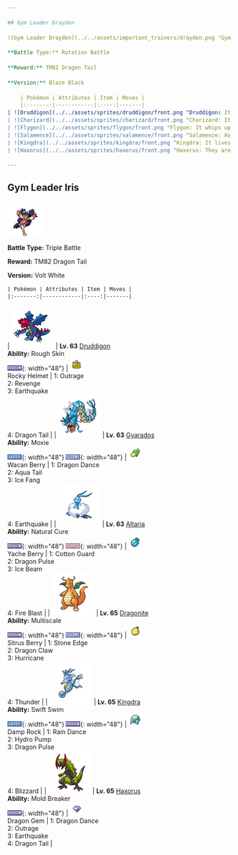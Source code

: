 ```yaml
---

## Gym Leader Drayden

![Gym Leader Drayden](../../assets/important_trainers/drayden.png "Gym Leader Drayden")

**Battle Type:** Rotation Battle

**Reward:** TM82 Dragon Tail

**Version:** Blaze Black

    | Pokémon | Attributes | Item | Moves |
    |:-------:|------------|:----:|-------|
| ![Druddigon](../../assets/sprites/druddigon/front.png "Druddigon: It warms its body by absorbing sunlight with its wings. When its body temperature falls, it can no longer move.") | **Lv. 64** [Druddigon](../../pokemon/druddigon.md/)<br>**Ability:** <span class="tooltip" title="Inflicts damage to the attacker on contact.">Rough Skin</span><br>![dragon](../../assets/types/dragon.png "Dragon"){: width="48"} | ![Rocky Helmet](../../assets/items/rocky-helmet.png "Rocky Helmet")<br><span class="tooltip" title="If the holder of this item takes damage, the attacker will also be damaged upon contact.">Rocky Helmet</span> | 1: <span class='tooltip' title='The user rampages and attacks for two to three turns. It then becomes confused, however.'>Outrage</span><br>2: <span class='tooltip' title='An attack move that inflicts double the damage if the user has been hurt by the opponent in the same turn.'>Revenge</span><br>3: <span class='tooltip' title='The user sets off an earthquake that strikes those around it.'>Earthquake</span><br>4: <span class='tooltip' title='The user knocks away the target and drags out another Pokémon in its party. In the wild, the battle ends.'>Dragon Tail</span> |
| ![Charizard](../../assets/sprites/charizard/front.png "Charizard: It is said that Charizard’s fire burns hotter if it has experienced harsh battles.") | **Lv. 64** [Charizard](../../pokemon/charizard.md/)<br>**Ability:** <span class="tooltip" title="Powers up Fire-type moves in a pinch.">Blaze</span><br>![fire](../../assets/types/fire.png "Fire"){: width="48"} ![dragon](../../assets/types/dragon.png "Dragon"){: width="48"} | ![Salac Berry](../../assets/items/salac-berry.png "Salac Berry")<br><span class="tooltip" title="If held by a Pokémon, it raises its Speed stat in a pinch.">Salac Berry</span> | 1: <span class='tooltip' title='The user maximizes its Attack stat in exchange for HP equal to half its max HP.'>Belly Drum</span><br>2: <span class='tooltip' title='The target is punched with a fiery fist. It may also leave the target with a burn.'>Fire Punch</span><br>3: <span class='tooltip' title='The user sets off an earthquake that strikes those around it.'>Earthquake</span><br>4: <span class='tooltip' title='The user makes a copy of itself using some of its HP. The copy serves as the user’s decoy.'>Substitute</span> |
| ![Flygon](../../assets/sprites/flygon/front.png "Flygon: It whips up sandstorms with powerful flaps of its wings. It is known as “The Desert Spirit.”") | **Lv. 64** [Flygon](../../pokemon/flygon.md/)<br>**Ability:** <span class="tooltip" title="Gives full immunity to all Ground-type moves.">Levitate</span><br>![bug](../../assets/types/bug.png "Bug"){: width="48"} ![dragon](../../assets/types/dragon.png "Dragon"){: width="48"} | ![Yache Berry](../../assets/items/yache-berry.png "Yache Berry")<br><span class="tooltip" title="Weakens a supereffective Ice-type attack against the holding Pokémon.">Yache Berry</span> | 1: <span class='tooltip' title='The user lightly performs a beautiful, mystic dance. It boosts the user’s Sp. Atk, Sp. Def, and Speed stats.'>Quiver Dance</span><br>2: <span class='tooltip' title='The target is attacked with a shock wave generated by the user’s gaping mouth.'>Dragon Pulse</span><br>3: <span class='tooltip' title='The user makes the ground under the target erupt with power. It may also lower the target’s Sp. Def.'>Earth Power</span><br>4: <span class='tooltip' title='The target is attacked with an intense blast of all-consuming fire. It may also leave the target with a burn.'>Fire Blast</span> |
| ![Salamence](../../assets/sprites/salamence/front.png "Salamence: As a result of its long-held dream of flying, its cellular structure changed, and wings grew out.") | **Lv. 64** [Salamence](../../pokemon/salamence.md/)<br>**Ability:** <span class="tooltip" title="Boosts Attack after knocking out any Pokémon.">Moxie</span><br>![dragon](../../assets/types/dragon.png "Dragon"){: width="48"} ![flying](../../assets/types/flying.png "Flying"){: width="48"} | ![Life Orb](../../assets/items/life-orb.png "Life Orb")<br><span class="tooltip" title="An item to be held by a Pokémon. It boosts the power of moves, but at the cost of some HP on each hit.">Life Orb</span> | 1: <span class='tooltip' title='The user rampages and attacks for two to three turns. It then becomes confused, however.'>Outrage</span><br>2: <span class='tooltip' title='The target is blasted by a huge volume of water launched under great pressure.'>Hydro Pump</span><br>3: <span class='tooltip' title='The user attacks with a swift chop. It can also break any barrier such as Light Screen and Reflect.'>Brick Break</span><br>4: <span class='tooltip' title='The target is attacked with an intense blast of all-consuming fire. It may also leave the target with a burn.'>Fire Blast</span> |
| ![Kingdra](../../assets/sprites/kingdra/front.png "Kingdra: It lives in caves on the seafloor and creates giant whirlpools every time it moves.") | **Lv. 64** [Kingdra](../../pokemon/kingdra.md/)<br>**Ability:** <span class="tooltip" title="Powers up moves if they become critical hits.">Sniper</span><br>![water](../../assets/types/water.png "Water"){: width="48"} ![dragon](../../assets/types/dragon.png "Dragon"){: width="48"} | ![White Herb](../../assets/items/white-herb.png "White Herb")<br><span class="tooltip" title="An item to be held by a Pokémon. It restores any lowered stat in battle. It can be used only once.">White Herb</span> | 1: <span class='tooltip' title='Comets are summoned down from the sky onto the target. The attack’s recoil harshly reduces the user’s Sp. Atk stat.'>Draco Meteor</span><br>2: <span class='tooltip' title='The user charges at the target and may make it flinch. It can also be used to climb a waterfall.'>Waterfall</span><br>3: <span class='tooltip' title='The user rampages and attacks for two to three turns. It then becomes confused, however.'>Outrage</span><br>4: <span class='tooltip' title='The user blows a cold breath on the target. This attack always results in a critical hit.'>Frost Breath</span> |
| ![Haxorus](../../assets/sprites/haxorus/front.png "Haxorus: They are kind but can be relentless when defending territory. They challenge foes with tusks that can cut steel.") | **Lv. 66** [Haxorus](../../pokemon/haxorus.md/)<br>**Ability:** <span class="tooltip" title="Moves can be used regardless of Abilities.">Mold Breaker</span><br>![dragon](../../assets/types/dragon.png "Dragon"){: width="48"} | ![Sitrus Berry](../../assets/items/sitrus-berry.png "Sitrus Berry")<br><span class="tooltip" title="If held by a Pokémon, it heals the user’s HP a little.">Sitrus Berry</span> | 1: <span class='tooltip' title='The user vigorously performs a mystic, powerful dance that boosts its Attack and Speed stats.'>Dragon Dance</span><br>2: <span class='tooltip' title='The user rampages and attacks for two to three turns. It then becomes confused, however.'>Outrage</span><br>3: <span class='tooltip' title='The user sets off an earthquake that strikes those around it.'>Earthquake</span><br>4: <span class='tooltip' title='The user knocks away the target and drags out another Pokémon in its party. In the wild, the battle ends.'>Dragon Tail</span> |

---
```


## Gym Leader Iris

![Gym Leader Iris](../../assets/important_trainers/iris.png "Gym Leader Iris")

**Battle Type:** Triple Battle

**Reward:** TM82 Dragon Tail

**Version:** Volt White

    | Pokémon | Attributes | Item | Moves |
    |:-------:|------------|:----:|-------|
| ![Druddigon](../../assets/sprites/druddigon/front.png "Druddigon: It warms its body by absorbing sunlight with its wings. When its body temperature falls, it can no longer move.") | **Lv. 63** [Druddigon](../../pokemon/druddigon.md/)<br>**Ability:** <span class="tooltip" title="Inflicts damage to the attacker on contact.">Rough Skin</span><br>![dragon](../../assets/types/dragon.png "Dragon"){: width="48"} | ![Rocky Helmet](../../assets/items/rocky-helmet.png "Rocky Helmet")<br><span class="tooltip" title="If the holder of this item takes damage, the attacker will also be damaged upon contact.">Rocky Helmet</span> | 1: <span class='tooltip' title='The user rampages and attacks for two to three turns. It then becomes confused, however.'>Outrage</span><br>2: <span class='tooltip' title='An attack move that inflicts double the damage if the user has been hurt by the opponent in the same turn.'>Revenge</span><br>3: <span class='tooltip' title='The user sets off an earthquake that strikes those around it.'>Earthquake</span><br>4: <span class='tooltip' title='The user knocks away the target and drags out another Pokémon in its party. In the wild, the battle ends.'>Dragon Tail</span> |
| ![Gyarados](../../assets/sprites/gyarados/front.png "Gyarados: Once it begins to rampage, a Gyarados will burn everything down, even in a harsh storm.") | **Lv. 63** [Gyarados](../../pokemon/gyarados.md/)<br>**Ability:** <span class="tooltip" title="Boosts Attack after knocking out any Pokémon.">Moxie</span><br>![water](../../assets/types/water.png "Water"){: width="48"} ![flying](../../assets/types/flying.png "Flying"){: width="48"} | ![Wacan Berry](../../assets/items/wacan-berry.png "Wacan Berry")<br><span class="tooltip" title="Weakens a supereffective Electric-type attack against the holding Pokémon.">Wacan Berry</span> | 1: <span class='tooltip' title='The user vigorously performs a mystic, powerful dance that boosts its Attack and Speed stats.'>Dragon Dance</span><br>2: <span class='tooltip' title='The user attacks by swinging its tail as if it were a vicious wave in a raging storm.'>Aqua Tail</span><br>3: <span class='tooltip' title='The user bites with cold-infused fangs. It may also make the target flinch or leave it frozen.'>Ice Fang</span><br>4: <span class='tooltip' title='The user sets off an earthquake that strikes those around it.'>Earthquake</span> |
| ![Altaria](../../assets/sprites/altaria/front.png "Altaria: If it bonds with a person, it will gently envelop the friend with its soft wings, then hum.") | **Lv. 63** [Altaria](../../pokemon/altaria.md/)<br>**Ability:** <span class="tooltip" title="All status problems heal when it switches out.">Natural Cure</span><br>![dragon](../../assets/types/dragon.png "Dragon"){: width="48"} ![fairy](../../assets/types/fairy.png "Fairy"){: width="48"} | ![Yache Berry](../../assets/items/yache-berry.png "Yache Berry")<br><span class="tooltip" title="Weakens a supereffective Ice-type attack against the holding Pokémon.">Yache Berry</span> | 1: <span class='tooltip' title='The user protects itself by wrapping its body in soft cotton, drastically raising the user’s Defense stat.'>Cotton Guard</span><br>2: <span class='tooltip' title='The target is attacked with a shock wave generated by the user’s gaping mouth.'>Dragon Pulse</span><br>3: <span class='tooltip' title='The target is struck with an icy-cold beam of energy. It may also freeze the target solid.'>Ice Beam</span><br>4: <span class='tooltip' title='The target is attacked with an intense blast of all-consuming fire. It may also leave the target with a burn.'>Fire Blast</span> |
| ![Dragonite](../../assets/sprites/dragonite/front.png "Dragonite: It is said to make its home somewhere in the sea. It guides crews of shipwrecks to shore.") | **Lv. 65** [Dragonite](../../pokemon/dragonite.md/)<br>**Ability:** <span class="tooltip" title="Reduces damage when HP is full.">Multiscale</span><br>![dragon](../../assets/types/dragon.png "Dragon"){: width="48"} ![flying](../../assets/types/flying.png "Flying"){: width="48"} | ![Sitrus Berry](../../assets/items/sitrus-berry.png "Sitrus Berry")<br><span class="tooltip" title="If held by a Pokémon, it heals the user’s HP a little.">Sitrus Berry</span> | 1: <span class='tooltip' title='The user stabs the foe with sharpened stones from below. It has a high critical-hit ratio.'>Stone Edge</span><br>2: <span class='tooltip' title='The user slashes the target with huge, sharp claws.'>Dragon Claw</span><br>3: <span class='tooltip' title='The user attacks by wrapping its opponent in a fierce wind that flies up into the sky. It may also confuse the target.'>Hurricane</span><br>4: <span class='tooltip' title='A wicked thunderbolt is dropped on the target to inflict damage. It may also leave the target with paralysis.'>Thunder</span> |
| ![Kingdra](../../assets/sprites/kingdra/front.png "Kingdra: It lives in caves on the seafloor and creates giant whirlpools every time it moves.") | **Lv. 65** [Kingdra](../../pokemon/kingdra.md/)<br>**Ability:** <span class="tooltip" title="Boosts the Pokémon’s Speed in rain.">Swift Swim</span><br>![water](../../assets/types/water.png "Water"){: width="48"} ![dragon](../../assets/types/dragon.png "Dragon"){: width="48"} | ![Damp Rock](../../assets/items/damp-rock.png "Damp Rock")<br><span class="tooltip" title="A Pokémon held item that extends the duration of the move Rain Dance used by the holder.">Damp Rock</span> | 1: <span class='tooltip' title='The user summons a heavy rain that falls for five turns, powering up Water-type moves.'>Rain Dance</span><br>2: <span class='tooltip' title='The target is blasted by a huge volume of water launched under great pressure.'>Hydro Pump</span><br>3: <span class='tooltip' title='The target is attacked with a shock wave generated by the user’s gaping mouth.'>Dragon Pulse</span><br>4: <span class='tooltip' title='A howling blizzard is summoned to strike the opposing team. It may also freeze them solid.'>Blizzard</span> |
| ![Haxorus](../../assets/sprites/haxorus/front.png "Haxorus: They are kind but can be relentless when defending territory. They challenge foes with tusks that can cut steel.") | **Lv. 65** [Haxorus](../../pokemon/haxorus.md/)<br>**Ability:** <span class="tooltip" title="Moves can be used regardless of Abilities.">Mold Breaker</span><br>![dragon](../../assets/types/dragon.png "Dragon"){: width="48"} | ![Dragon Gem](../../assets/items/dragon-gem.png "Dragon Gem")<br><span class="tooltip" title="A gem with a draconic essence.  When held, it strengthens the power of a Dragon-type move only once.">Dragon Gem</span> | 1: <span class='tooltip' title='The user vigorously performs a mystic, powerful dance that boosts its Attack and Speed stats.'>Dragon Dance</span><br>2: <span class='tooltip' title='The user rampages and attacks for two to three turns. It then becomes confused, however.'>Outrage</span><br>3: <span class='tooltip' title='The user sets off an earthquake that strikes those around it.'>Earthquake</span><br>4: <span class='tooltip' title='The user knocks away the target and drags out another Pokémon in its party. In the wild, the battle ends.'>Dragon Tail</span> |

